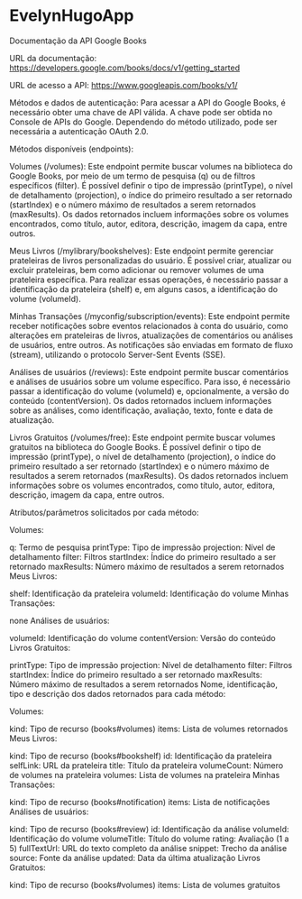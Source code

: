# EvelynHugoApp

Documentação da API Google Books

URL da documentação: https://developers.google.com/books/docs/v1/getting_started

URL de acesso a API: https://www.googleapis.com/books/v1/

Métodos e dados de autenticação: Para acessar a API do Google Books, é necessário obter uma chave de API válida. A chave pode ser obtida no Console de APIs do Google. Dependendo do método utilizado, pode ser necessária a autenticação OAuth 2.0.

Métodos disponíveis (endpoints):

Volumes (/volumes): Este endpoint permite buscar volumes na biblioteca do Google Books, por meio de um termo de pesquisa (q) ou de filtros específicos (filter). É possível definir o tipo de impressão (printType), o nível de detalhamento (projection), o índice do primeiro resultado a ser retornado (startIndex) e o número máximo de resultados a serem retornados (maxResults). Os dados retornados incluem informações sobre os volumes encontrados, como título, autor, editora, descrição, imagem da capa, entre outros.

Meus Livros (/mylibrary/bookshelves): Este endpoint permite gerenciar prateleiras de livros personalizadas do usuário. É possível criar, atualizar ou excluir prateleiras, bem como adicionar ou remover volumes de uma prateleira específica. Para realizar essas operações, é necessário passar a identificação da prateleira (shelf) e, em alguns casos, a identificação do volume (volumeId).

Minhas Transações (/myconfig/subscription/events): Este endpoint permite receber notificações sobre eventos relacionados à conta do usuário, como alterações em prateleiras de livros, atualizações de comentários ou análises de usuários, entre outros. As notificações são enviadas em formato de fluxo (stream), utilizando o protocolo Server-Sent Events (SSE).

Análises de usuários (/reviews): Este endpoint permite buscar comentários e análises de usuários sobre um volume específico. Para isso, é necessário passar a identificação do volume (volumeId) e, opcionalmente, a versão do conteúdo (contentVersion). Os dados retornados incluem informações sobre as análises, como identificação, avaliação, texto, fonte e data de atualização.

Livros Gratuitos (/volumes/free): Este endpoint permite buscar volumes gratuitos na biblioteca do Google Books. É possível definir o tipo de impressão (printType), o nível de detalhamento (projection), o índice do primeiro resultado a ser retornado (startIndex) e o número máximo de resultados a serem retornados (maxResults). Os dados retornados incluem informações sobre os volumes encontrados, como título, autor, editora, descrição, imagem da capa, entre outros.

Atributos/parâmetros solicitados por cada método:

Volumes:

q: Termo de pesquisa
printType: Tipo de impressão
projection: Nível de detalhamento
filter: Filtros
startIndex: Índice do primeiro resultado a ser retornado
maxResults: Número máximo de resultados a serem retornados
Meus Livros:

shelf: Identificação da prateleira
volumeId: Identificação do volume
Minhas Transações:

none
Análises de usuários:

volumeId: Identificação do volume
contentVersion: Versão do conteúdo
Livros Gratuitos:

printType: Tipo de impressão
projection: Nível de detalhamento
filter: Filtros
startIndex: Índice do primeiro resultado a ser retornado
maxResults: Número máximo de resultados a serem retornados
Nome, identificação, tipo e descrição dos dados retornados para cada método:

Volumes:

kind: Tipo de recurso (books#volumes)
items: Lista de volumes retornados
Meus Livros:

kind: Tipo de recurso (books#bookshelf)
id: Identificação da prateleira
selfLink: URL da prateleira
title: Título da prateleira
volumeCount: Número de volumes na prateleira
volumes: Lista de volumes na prateleira
Minhas Transações:

kind: Tipo de recurso (books#notification)
items: Lista de notificações
Análises de usuários:

kind: Tipo de recurso (books#review)
id: Identificação da análise
volumeId: Identificação do volume
volumeTitle: Título do volume
rating: Avaliação (1 a 5)
fullTextUrl: URL do texto completo da análise
snippet: Trecho da análise
source: Fonte da análise
updated: Data da última atualização
Livros Gratuitos:

kind: Tipo de recurso (books#volumes)
items: Lista de volumes gratuitos
